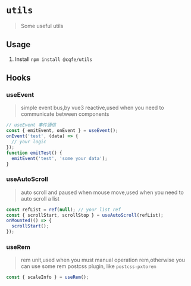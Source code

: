 # `utils`

> Some useful utils

## Usage

1. Install `npm install @cqfe/utils`

## Hooks

### useEvent

> simple event bus,by vue3 reactive,used when you need to communicate between components

```js
// useEvent 事件通信
const { emitEvent, onEvent } = useEvent();
onEvent('test', (data) => {
  // your logic
});
function emitTest() {
  emitEvent('test', 'some your data');
}
```

### useAutoScroll

> auto scroll and paused when mouse move,used when you need to auto scroll a list

```js
const refList = ref(null); // your list ref
const { scrollStart, scrollStop } = useAutoScroll(refList);
onMounted(() => {
  scrollStart();
});
```

### useRem

> rem unit,used when you must manual operation rem,otherwise you can use some rem postcss plugin, like `postcss-pxtorem`

```js
const { scaleInfo } = useRem();
```
